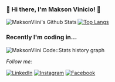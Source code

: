 ### 👋 Hi there, I'm Makson Vinicio! 👋

<img align="left" alt="MaksonViini's Github Stats" src="https://github-readme-stats.vercel.app/api?username=MaksonViini&show_icons=true&hide_border=true" />

[![Top Langs](https://github-readme-stats.vercel.app/api/top-langs/?username=MaksonViini)](https://github.com/MaksonViini)
### Recently I'm coding in...

![MaksonViini Code::Stats history graph](https://codestats-readme.wegfan.cn/history-graph/MaksonViini?width=800&height=250&history_days=21&max_languages=4&bg_color=111&text_color=FFFFFF&grid_color=333&language_colors=["476CE6","E62258","5F7FE6","E6AA09","20E639"])


<i>Follow me:</i><br>

<a href="https://www.linkedin.com/in/maksonvinicio/" target="_blank"><img src="https://img.shields.io/badge/LinkedIn-%230077B5.svg?&style=flat-square&logo=linkedin&logoColor=white" alt="LinkedIn"></a>
<a href="https://www.instagram.com/maksonvinicio/?hl=pt-br" target="_blank"><img src="https://img.shields.io/badge/Instagram-%23E4405F.svg?&style=flat-square&logo=instagram&logoColor=white" alt="Instagram"></a>
<a href="https://www.facebook.com/Makson.Vinicio.10/" target="_blank"><img src="https://img.shields.io/badge/Facebook-%231877F2.svg?&style=flat-square&logo=facebook&logoColor=white" alt="Facebook"></a>
